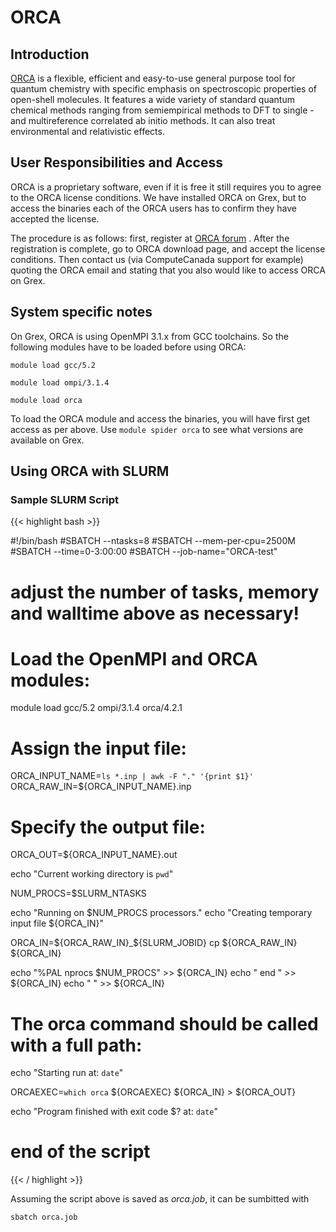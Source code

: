 # ORCA 

## Introduction

[ORCA](http://cec.mpg.de/forum/) is a flexible, efficient and easy-to-use general purpose tool for quantum
chemistry with specific emphasis on spectroscopic properties of open-shell  molecules. It features a wide variety of standard quantum chemical methods
ranging from semiempirical methods to DFT to single - and multireference correlated ab initio methods. It can also treat environmental and
relativistic effects.

## User Responsibilities and Access

ORCA is a proprietary software, even if it is free it still requires you to agree to the ORCA license conditions.
We have installed ORCA on Grex, but to access the  binaries each of the ORCA users has to confirm they have accepted the license.

The procedure is as follows: first, register at [ORCA forum](https://orcaforum.kofo.mpg.de/) . 
After the registration is complete,  go to ORCA download page, and accept the license conditions. 
Then contact us (via ComputeCanada support for example) quoting the ORCA email and stating that you also would like to access ORCA on Grex.

## System specific notes

On Grex, ORCA is using  OpenMPI 3.1.x from GCC toolchains. So the following modules have to be loaded before using ORCA:

```module load gcc/5.2```

```module load ompi/3.1.4```

```module load orca```

To load the ORCA module and access the binaries, you will have first get access as per above.
Use ```module spider orca``` to see what versions are available on Grex.

## Using ORCA with SLURM

### Sample SLURM Script

{{< highlight bash >}}

#!/bin/bash
#SBATCH --ntasks=8
#SBATCH --mem-per-cpu=2500M
#SBATCH --time=0-3:00:00
#SBATCH --job-name="ORCA-test"

# adjust the number of tasks, memory and walltime above as necessary!

# Load the OpenMPI and ORCA modules:
module load gcc/5.2  ompi/3.1.4 orca/4.2.1

# Assign the input file:

ORCA_INPUT_NAME=`ls *.inp | awk -F "." '{print $1}'`
ORCA_RAW_IN=${ORCA_INPUT_NAME}.inp

# Specify the output file:

ORCA_OUT=${ORCA_INPUT_NAME}.out

echo "Current working directory is `pwd`"

NUM_PROCS=$SLURM_NTASKS

echo "Running on $NUM_PROCS processors."
echo "Creating temporary input file ${ORCA_IN}"

ORCA_IN=${ORCA_RAW_IN}_${SLURM_JOBID}
cp ${ORCA_RAW_IN} ${ORCA_IN}

echo "%PAL nprocs $NUM_PROCS" >> ${ORCA_IN}
echo "   end "                >> ${ORCA_IN}
echo " "                      >> ${ORCA_IN}

# The orca command should be called with a full path:
echo "Starting run at: `date`"

ORCAEXEC=`which orca`
${ORCAEXEC} ${ORCA_IN} > ${ORCA_OUT}

echo "Program finished with exit code $? at: `date`"
# end of the script
{{< / highlight >}}

Assuming the script above is saved as _orca.job_, it can be sumbitted with 

```sbatch orca.job```

